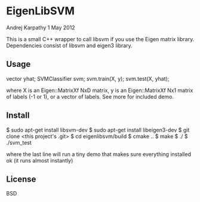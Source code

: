 
# EigenLibSVM
Andrej Karpathy
1 May 2012

This is a small C++ wrapper to call libsvm if you use the Eigen matrix library.
Dependencies consist of libsvm and eigen3 library.

## Usage

vector<int> yhat;
SVMClassifier svm;
svm.train(X, y);
svm.test(X, yhat);

where X is an Eigen::MatrixXf NxD matrix, y is an Eigen::MatrixXf Nx1 matrix of
labels (-1 or 1), or a vector<int> of labels.
See more for included demo.

## Install

$ sudo apt-get install libsvm-dev
$ sudo apt-get install libeigen3-dev
$ git clone <this project's .git>
$ cd eigenlibsvm/build
$ cmake ..
$ make
$ ./
$ ./svm_test

where the last line will run a tiny demo that makes sure everything installed ok
(it runs almost instantly)

## License
BSD
